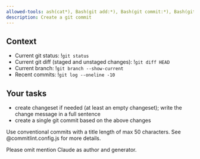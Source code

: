 ```yaml
---
allowed-tools: ash(cat*), Bash(git add:*), Bash(git commit:*), Bash(git log:*), Bash(git status:*), Bash(pnpm changeset:*)
description: Create a git commit
---
```


## Context

- Current git status: !`git status`
- Current git diff (staged and unstaged changes): !`git diff HEAD`
- Current branch: !`git branch --show-current`
- Recent commits: !`git log --oneline -10`

## Your tasks

- create changeset if needed (at least an empty changeset); write the change message in a full sentence
- create a single git commit based on the above changes

Use conventional commits with a title length of max 50 characters. See @commitlint.config.js for more details.

Please omit mention Claude as author and generator.
